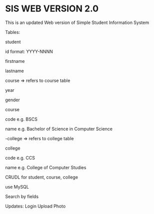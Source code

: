 # SIS WEB VERSION 2.0
This is an updated Web version of Simple Student Information System 

Tables:

student

id format: YYYY-NNNN

firstname

lastname

course => refers to course table

year

gender

course

code e.g. BSCS

name e.g. Bachelor of Science in Computer Science

-college => refers to college table

college

code e.g. CCS

name e.g. College of Computer Studies

CRUDL for student, course, college

use MySQL

Search by fields

Updates:
Login
Upload Photo